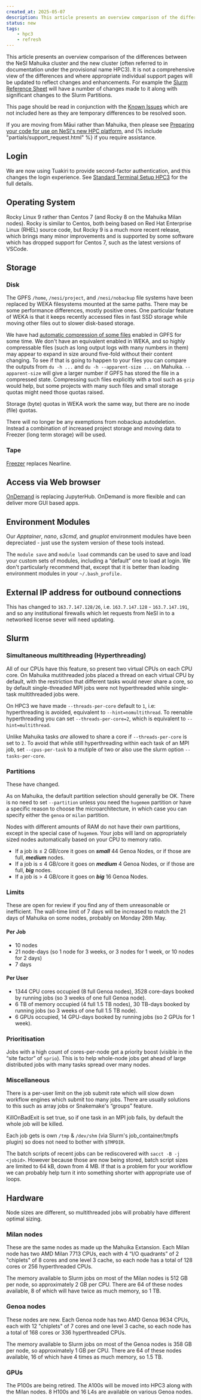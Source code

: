 ```yaml
---
created_at: 2025-05-07
description: This article presents an overview comparison of the differences between the NeSI Mahuika cluster and the new cluster.
status: new
tags: 
    - hpc3
    - refresh
---
```


This article presents an overview comparison of the differences between the NeSI Mahuika cluster and the new cluster (often referred to in documentation under the provisional name HPC3).
It is not a comprehensive view of the differences and where appropriate individual support pages will be updated to reflect changes and enhancements.
For example the [Slurm Reference Sheet](../../Getting_Started/Cheat_Sheets/Slurm-Reference_Sheet.md) will have a number of changes made to it along with significant changes to the Slurm Partitions.

This page should be read in conjunction with the [Known Issues](../Announcements/Known_Issues_HPC3.md) which are not included here as they are temporary differences to be resolved soon.

If you are moving from Māui rather than Mahuika,
then please see [Preparing your code for use on NeSI's new HPC platform](../Announcements/Preparing_your_code_for_use_on_NeSIs_new_HPC_platform.md), and {% include "partials/support_request.html" %} if you require assistance.

## Login

We are now using Tuakiri to provide second-factor authentication, and this changes the login experience.  See [Standard Terminal Setup HPC3](../../Scientific_Computing/Terminal_Setup/Standard_Terminal_Setup.md) for the full details.

## Operating System

Rocky Linux 9 rather than Centos 7 (and Rocky 8 on the Mahuika Milan nodes).
Rocky is similar to Centos, both being based on Red Hat Enterprise Linux (RHEL) source code,
but Rocky 9 is a much more recent release,
which brings many minor improvements and is supported by some software which has dropped support for Centos 7,
such as the latest versions of VSCode.

## Storage

### Disk

The GPFS `/home`, `/nesi/project`, and `/nesi/nobackup` file systems have been replaced by WEKA filesystems mounted at the same paths.  There may be some performance differences, mostly positive ones.
One particular feature of WEKA is that it keeps recently accessed files in fast SSD storage while moving other files out to slower disk-based storage.

We have had [automatic compression of some files](../../../Storage/File_Systems_and_Quotas/Data_Compression/) enabled in GPFS for some time. We don't have an equivalent enabled in WEKA, and so highly compressable files (such as long output logs with many numbers in them) may appear to expand in size around five-fold without their content changing. To see if that is going to happen to your files you can compare the outputs from `du -h ...` and `du -h --apparent-size ...` on Mahuika. `--apparent-size` will give a larger number if GPFS has stored the file in a compressed state.  Compressing such files explicitly with a tool such as `gzip` would help, but some projects with many such files and small storage quotas might need those quotas raised. 

Storage (byte) quotas in WEKA work the same way, but there are no inode (file) quotas.

There will no longer be any exemptions from nobackup autodeletion.
Instead a combination of increased project storage and moving data to Freezer (long term storage) will be used.

### Tape

[Freezer](../../Storage/Freezer_long_term_storage.md) replaces Nearline.

## Access via Web browser

[OnDemand](../../Scientific_Computing/Interactive_computing_with_NeSI_OnDemand/index.md) is replacing JupyterHub.
OnDemand is more flexible and can deliver more GUI based apps.

## Environment Modules

Our *Apptainer*, *nano*, *s3cmd*, and *gnuplot* environment modules have been depreciated - just use the system version of these tools instead.

The `module save` and `module load` commands can be used to save and load your custom sets of modules,
including a “default” one to load at login.
We don't particularly recommend that, except that it is better than loading environment modules in your `~/.bash_profile.`

## External IP address for outbound connections 

This has changed to `163.7.147.128/26`, i.e. `163.7.147.128` - `163.7.147.191`, and so any institutional firewalls which let requests from NeSI in to a networked license sever will need updating.

## Slurm

### Simultaneous multithreading (Hyperthreading)

All of our CPUs have this feature, so present two virtual CPUs on each CPU core.
On Mahuika mutithreaded jobs placed a thread on each virtual CPU by default,
with the restriction that different tasks would never share a core, so by default single-threaded MPI jobs were not hyperthreaded while single-task multithreaded jobs were.

On HPC3 we have made `--threads-per-core` default to `1`, i.e: hyperthreading is avoided, equivalent to `--hint=nomultithread`.  To reenable hyperthreading you can set `--threads-per-core=2`, which is equivalent to `--hint=multithread`.

Unlike Mahuika tasks *are* allowed to share a core if `--threads-per-core` is set to `2`.  To avoid that while still hyperthreading within each task of an MPI job, set `--cpus-per-task` to a mutiple of two or also use the slurm option `--tasks-per-core`. 

### Partitions

These have changed.  

As on Mahuika, the default partition selection should generally be OK. There is no need to set `--partition` unless you need the `hugemem` partition or have a specific reason to choose the microarchitecture, in which case you can specify either the `genoa` or `milan` partition. 

Nodes with different amounts of RAM do not have their own partitions, except in the special case of `hugemem`. Your jobs will land on appropriately sized nodes automatically based on your CPU to memory ratio.

  - If a job is ≤ 2 GB/core it goes on ***small*** 44 Genoa Nodes, or if those are full, ***medium*** nodes. 
  - If a job is ≤ 4 GB/core it goes on ***medium*** 4 Genoa Nodes, or if those are full, ***big*** nodes.
  - If a job is > 4 GB/core it goes on ***big*** 16 Genoa Nodes.

### Limits

These are open for review if you find any of them unreasonable or inefficient.  The wall-time limit of 7 days will be increased to match the 21 days of Mahuika on some nodes, probably on Monday 26th May.

#### Per Job

 - 10 nodes
 - 21 node-days (so 1 node for 3 weeks, or 3 nodes for 1 week, or 10 nodes for 2 days)
 - 7 days

#### Per User

 - 1344 CPU cores occupied (8 full Genoa nodes), 3528 core-days booked by running jobs (so 3 weeks of one full Genoa node).
 - 6 TB of memory occupied (4 full 1.5 TB nodes), 30 TB-days booked by running jobs (so 3 weeks of one full 1.5 TB node).
 - 6 GPUs occupied, 14 GPU-days booked by running jobs (so 2 GPUs for 1 week).

### Prioritisation

Jobs with a high count of cores-per-node get a priority boost (visible in the “site factor” of `sprio`).  This is to help whole-node jobs get ahead of large distributed jobs with many tasks spread over many nodes.

### Miscellaneous

There is a per-user limit on the job submit rate which will slow down workflow engines which submit too many jobs.  There are usually solutions to this such as array jobs or Snakemake's “groups” feature.

KillOnBadExit is set true, so if one task in an MPI job fails, by default the whole job will be killed.

Each job gets is own `/tmp` & `/dev/shm`  (via Slurm's job_container/tmpfs plugin) so does not need to bother with `$TMPDIR`.

The batch scripts of recent jobs can be rediscovered with `sacct -B -j <jobid>`.  However because those are now being stored, batch script sizes are limited to 64 kB, down from 4 MB.  If that is a problem for your workflow we can probably help turn it into something shorter with appropriate use of loops.

## Hardware

Node sizes are different, so multithreaded jobs will probably have different optimal sizing.  

### Milan nodes

These are the same nodes as made up the Mahuika Extansion. Each Milan node has two AMD Milan 7713 CPUs, each with 4 “I/O quadrants” of 2 "chiplets" of 8 cores and one level 3 cache, so each node has a total of 128 cores or 256 hyperthreaded CPUs.

The memory available to Slurm jobs on most of the Milan nodes is 512 GB per node, so approximately 2 GB per CPU.
There are 64 of these nodes available, 8 of which will have twice as much memory, so 1 TB.

### Genoa nodes

These nodes are new. Each Genoa node has two AMD Genoa 9634 CPUs, each with 12 "chiplets" of 7 cores and one level 3 cache, so each node has a total of 168 cores or 336 hyperthreaded CPUs.

The memory available to Slurm jobs on most of the Genoa nodes is 358 GB per node, so approximately 1 GB per CPU. 
There are 64 of these nodes available, 16 of which have 4 times as much memory, so 1.5 TB.

### GPUs

The P100s are being retired.  The A100s will be moved into HPC3 along with the Milan nodes. 8 H100s and 16 L4s are available on various Genoa nodes.
